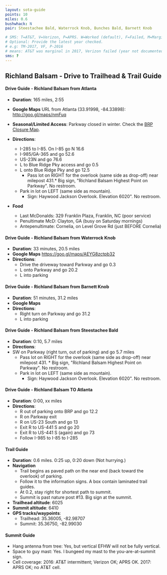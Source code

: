 ```yaml
---
layout: sota-guide
points: 10
miles: 0.6
bushwhack: N
pair: Steestachee Bald, Waterrock Knob, Bunches Bald, Barnett Knob

# SMS: T=AT&T, V=Verizon, P=APRS. W=Worked (default), F=Failed, M=Marginal (some failed).
# Optional: Provide the latest year checked.
# e.g: TM-2017, VF, P-2016
# means: AT&T was marginal in 2017, Verizon failed (year not documented), APRS worked in 2016.
sms: ?
---
```


Richland Balsam - Drive to Trailhead & Trail Guide
-------------------------------------------------

#### Drive Guide - Richland Balsam from Atlanta

* **Duration**: 165 miles, 2:55
* **Google Maps** URL from Atlanta (33.91998, -84.33898): http://goo.gl/maps/nmFuq
* **Seasonal/Limited Access**: Parkway closed in winter.  Check the [BRP Closure Map](http://www.nps.gov/maps/blri/road-closures/).

* **Directions**:
    * I-285 to I-85. On I-85 go N 16.6
    * I-985/GA-365 and go 52.6
    * US-23N and go 76.6
    * L to Blue Ridge Pky access and go 0.5
    * L onto Blue Ridge Pky and go 12.5
       * Pass lot on RIGHT for the overlook (same side as drop-off) near milepost 431.* Big sign, "Richland Balsam Highest Point on Parkway". No restroom.
    * Park in lot on LEFT (same side as mountain). 
        * Sign: Haywood Jackson Overlook. Elevation 6020".  No restroom.
* **Food**
    * Last McDonalds: 329 Franklin Plaza, Franklin, NC (poor service)
    * Penultimate McD: Clayton, GA (busy on Saturday mornings)
    * Antepenultimate: Cornelia, on Level Grove Rd (just BEFORE Cornelia)

#### Drive Guide - Richland Balsam from Waterrock Knob
* **Duration**: 33 minutes, 20.5 miles
* **Google Maps** https://goo.gl/maps/AEYG8zctpb32
* **Directions**:
    * Drive the driveway toward Parkway and go 0.3
    * L onto Parkway and go 20.2
    * L into parking

#### Drive Guide - Richland Balsam from Barnett Knob
* **Duration**: 51 minutes, 31.2 miles
* **Google Maps** 
* **Directions**:
    * Right turn on Parkway and go 31.2
    * L into parking

#### Drive Guide - Richland Balsam from Steestachee Bald

* **Duration**: 0:10, 5.7 miles
* **Directions**:
 * SW on Parkway (right turn, out of parking) and go 5.7 miles
   * Pass lot on RIGHT for the overlook (same side as drop-off) near milepost 431.		* Big sign, "Richland Balsam Highest Point on Parkway". No restroom.
   * Park in lot on LEFT (same side as mountain). 
       * Sign: Haywood Jackson Overlook. Elevation 6020".  No restroom.

#### Drive Guide - Richland Balsam TO Atlanta

* **Duration**: 0:00, xx miles
* **Directions**:
    * R out of parking onto BRP and go 12.2
    * R on Parkway exit
    * R on US-23 South and go 13
    * Exit R to US-441 S and go 20
    * Exit R to US-441 S (again) and go 73
    * Follow I-985 to I-85 to I-285

#### Trail Guide

* **Duration**: 0.6 miles.  0:25 up, 0:20 down (Not hurrying.)
* **Navigation**
    * Trail begins as paved path on the near end (back toward the overlook) of parking.
    * Follow it to the information signs. A box contain laminated trail guides.
    * At 0.2, stay right for shortest path to summit.
    * Summit is past nature post #13.  Big sign at the summit.
* **Trailhead altitude**: 6025
* **Summit altitude**: 6410
* **GPS tracks/waypoints**:
    * Trailhead: 35.36005, -82.98707
    * Summit: 35.36750, -82.99030

#### Summit Guide

* Hang antenna from tree: Yes, but vertical EFHW will not be fully vertical.
* Space to guy mast: Yes.  I bungeed my mast to the you-are-at-summit sign.
* Cell coverage: 2016: AT&T intermittent; Verizon OK; APRS OK.  2017: APRS OK; no AT&T cell.
